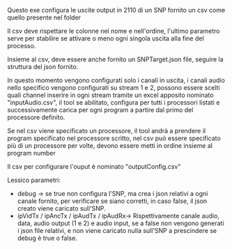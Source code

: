 Questo exe configura le uscite output in 2110 di un SNP fornito un csv come quello presente nel folder

Il csv deve rispettare le colonne nel nome e nell'ordine, l'ultimo parametro serve per stabilire se attivare o meno ogni singola uscita alla fine del processo. 

Insieme al csv, deve essere anche fornito un SNPTarget.json file, seguire la struttura del json fornito. 

In questo momento vengono configurati solo i canali in uscita, i canali audio nello specifico vengono configurati su stream 1 e 2, possono essere scelti quali channel inserire in ogni stream tramite un excel apposito nominato "inputAudio.csv", il tool se abilitato, configura per tutti i processori listati e successivamente carica per ogni program a partire dal primo del processore definito. 

Se nel csv viene specificato un processore, il tool andrà a prendere il program specificato nel processore scritto, nel csv può essere specificato più di un processore per volte, devono essere metti in ordine insieme al program number

Il csv per configurare l'ouput è nominato "outputConfig.csv"

Lessico parametri: 
- debug -> se true non configura l'SNP, ma crea i json relativi a ogni canale fornito, per verificare se siano corretti, in caso false, il json creato viene caricato sull'SNP.
- ipVidTx / ipAncTx / ipAudTx / ipAudRx-> Rispettivamente canale audio, data, audio output (1 e 2) e audio input, se a false non vengono generati i json file relativi, e non viene caricato nulla sull'SNP a prescindere se debug è true o false.